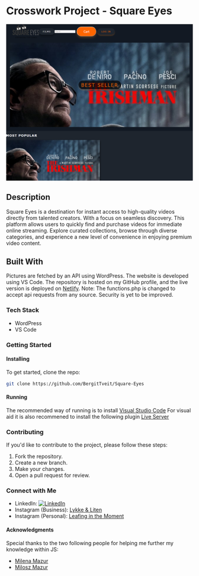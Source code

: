 # Crosswork Project - Square Eyes

![Project Image](assets/png/Square_Eyes_SS.png)

## Description

Square Eyes is a destination for instant access to high-quality videos directly from talented creators. With a focus on seamless discovery. This platform allows users to quickly find and purchase videos for immediate online streaming. Explore curated collections, browse through diverse categories, and experience a new level of convenience in enjoying premium video content.

## Built With

Pictures are fetched by an API using WordPress. The website is developed using VS Code. The repository is hosted on my GitHub profile, and the live version is deployed on [Netlify](https://square-eyes-blt.netlify.app/).
Note: The functions.php is changed to accept api requests from any source. Security is yet to be improved.

### Tech Stack

- WordPress
- VS Code

### Getting Started

#### Installing

To get started, clone the repo:

```bash
git clone https://github.com/BergitTveit/Square-Eyes
```

#### Running

The recommended way of running is to install [Visual Studio Code](https://code.visualstudio.com/)
For visual aid it is also recommened to install the following plugin [Live Server](https://github.com/ritwickdey/vscode-live-server-plus-plus)

### Contributing

If you'd like to contribute to the project, please follow these steps:

1. Fork the repository.
2. Create a new branch.
3. Make your changes.
4. Open a pull request for review.

### Connect with Me

- LinkedIn: [![LinkedIn](https://img.shields.io/badge/LinkedIn-Bergit%20Tveit-blue?style=flat&logo=linkedin)](https://www.linkedin.com/in/bergit-tveit-672588152)
- Instagram (Business): [Lykke & Liten](https://www.instagram.com/lykkeogliten/)
- Instagram (Personal): [Leafing in the Moment](https://www.instagram.com/leafinginthemoment/)

#### Acknowledgments

Special thanks to the two following people for helping me further my knowledge within JS:

- [Milena Mazur](https://www.linkedin.com/in/milena-mazur-b73a58299/)
- [Milosz Mazur](https://www.linkedin.com/in/mazurmilosz/)
